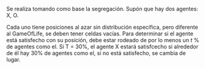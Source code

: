 Se realiza tomando como base la segregación. Supón que hay dos agentes: X, O.

Cada uno tiene posiciones al azar sin distribución específica, pero diferente al GameOfLife, se deben tener celdas vacías.
Para determinar si el agente está satisfecho con su posición, debe estar rodeado de por lo menos un *t* % de agentes como
el. Si T = 30%, el agente X estará satisfcecho si alrededor de él hay 30% de agentes como el, si no está satisfecho, se
cambia de lugar.

